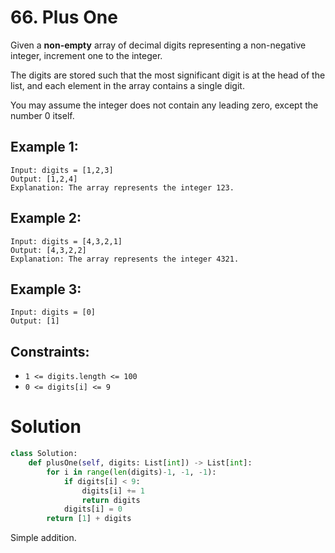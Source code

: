# 66. Plus One

Given a **non-empty** array of decimal digits representing a non-negative integer, increment one to the integer.

The digits are stored such that the most significant digit is at the head of the list, and each element in the array contains a single digit.

You may assume the integer does not contain any leading zero, except the number 0 itself.

## Example 1:
```
Input: digits = [1,2,3]
Output: [1,2,4]
Explanation: The array represents the integer 123.
```

## Example 2:
```
Input: digits = [4,3,2,1]
Output: [4,3,2,2]
Explanation: The array represents the integer 4321.
```

## Example 3:
```
Input: digits = [0]
Output: [1]
```

## Constraints:
- `1 <= digits.length <= 100`
- `0 <= digits[i] <= 9`

# Solution
```python
class Solution:
    def plusOne(self, digits: List[int]) -> List[int]:
        for i in range(len(digits)-1, -1, -1):
            if digits[i] < 9:
                digits[i] += 1
                return digits
            digits[i] = 0
        return [1] + digits
```
Simple addition.
